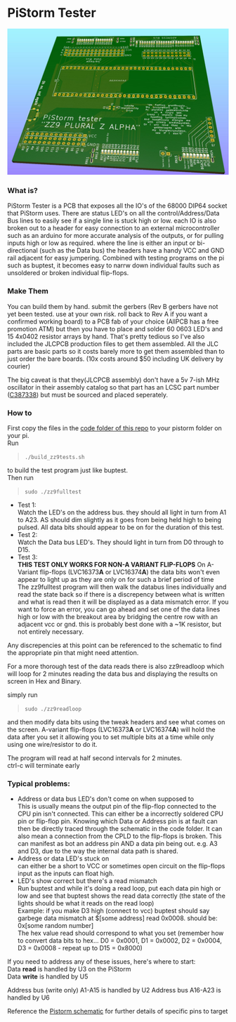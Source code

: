 # PiStorm Tester
![image](https://github.com/abrugsch/PistormTester/raw/main/pics/zz9-top-render.jpg)

### What is?
PiStorm Tester is a PCB that exposes all the IO's of the 68000 DIP64 socket that PiStorm uses. There are status LED's on all the control/Address/Data Bus lines to easily see if a single line is stuck high or low. each IO is also broken out to a header for easy connection to an external microcontroller such as an arduino for more accurate analysis of the outputs, or for pulling inputs high or low as required. where the line is either an input or bi-directional (such as the Data bus) the headers have a handy VCC and GND rail adjacent for easy jumpering. 
Combined with testing programs on the pi such as buptest, it becomes easy to narrw down individual faults such as unsoldered or broken individual flip-flops.

### Make Them
You can build them by hand. submit the gerbers (Rev B gerbers have not yet been tested. use at your own risk. roll back to Rev A if you want a confirmed working board) to a PCB fab of your choice (AllPCB has a free promotion ATM) but then you have to place and solder 60 0603 LED's and 15 4x0402 resistor arrays by hand. That's pretty tedious so I've also included the JLCPCB production files to get them assembled. All the JLC parts are basic parts so it costs barely more to get them assembled than to just order the bare boards. (10x costs around $50 including UK delivery by courier)

The big caveat is that they(JLCPCB assembly) don't have a 5v 7-ish MHz oscillator in their assembly catalog so that part has an LCSC part number ([C387338](https://lcsc.com/product-detail/Oscillators_Shenzhen-SCTF-Elec-S3D8-000000A20F30T_C387338.html)) but must be sourced and placed seperately.

### How to
First copy the files in the [code folder of this repo](https://github.com/abrugsch/PistormTester/tree/main/code) to your pistorm folder on your pi.  
Run  
> ```./build_zz9tests.sh```  

to build the test program just like buptest.  
Then run  
> ```sudo ./zz9fulltest```  

* Test 1:  
Watch the LED's on the address bus. they should all light in turn from A1 to A23. AS should dim slightly as it goes from being held high to being pulsed. All data bits should appear to be on for the duration of this test.
* Test 2:  
Watch the Data bus LED's. They should light in turn from D0 through to D15.  
* Test 3:  
**THIS TEST ONLY WORKS FOR NON-A VARIANT FLIP-FLOPS** On A-Variant flip-flops (LVC16373**A** or LVC16374**A**) the data bits won't even appear to light up as they are only on for such a brief period of time  
The zz9fulltest program will then walk the databus lines individually and read the state back so if there is a discrepency between what is written and what is read then it will be displayed as a data mismatch error.
If you want to force an error, you can go ahead and set one of the data lines high or low with the breakout area by bridging the centre row with an adjacent vcc or gnd. this is probably best done with a ~1K resistor, but not entirely necessary.

Any discrepencies at this point can be referenced to the schematic to find the appropriate pin that might need attention.

For a more thorough test of the data reads there is also zz9readloop which will loop for 2 minutes reading the data bus and displaying the results on screen in Hex and Binary.

simply run  
> ```sudo ./zz9readloop```  

and then modify data bits using the tweak headers and see what comes on the screen. A-variant flip-flops (LVC16373**A** or LVC16374**A**) will hold the data after you set it allowing you to set multiple bits at a time while only using one wire/resistor to do it.

The program will read at half second intervals for 2 minutes.  
ctrl-c will terminate early

### Typical problems: 
* Address or data bus LED's don't come on when supposed to  
This is usually means the output pin of the flip-flop connected to the CPU pin isn't connected. This can either be a incorrectly soldered CPU pin or flip-flop pin. Knowing which Data or Address pin is at fault can then be directly traced through the schematic in the code folder. It can also mean a connection from the CPLD to the flip-flops is broken. This can manifest as bot an address pin AND a data pin being out. e.g. A3 and D3, due to the way the internal data path is shared.  
* Address or data LED's stuck on  
can either be a short to VCC or sometimes open circuit on the flip-flops input as the inputs can float high.
* LED's show correct but there's a read mismatch  
Run buptest and while it's doing a read loop, put each data pin high or low and see that buptest shows the read data correctly (the state of the lights should be what it reads on the read loop)  
Example: if you make D3 high (connect to vcc) buptest should say garbege data mismatch at $[some address] read 0x0008. should be: 0x[some random number]  
The hex value read should correspond to what you set (remember how to convert data bits to hex... D0 = 0x0001, D1 = 0x0002, D2 = 0x0004, D3 = 0x0008 - repeat up to D15 = 0x8000)

If you need to address any of these issues, here's where to start:  
Data **read** is handled by U3 on the PiStorm  
Data **write** is handled by U5

Address bus (write only) A1-A15 is handled by U2
Address bus A16-A23 is handled by U6

Reference the [Pistorm schematic](https://github.com/abrugsch/PistormTester/blob/main/code/Pistorm_Rev_B_schematic.pdf) for further details of specific pins to target
